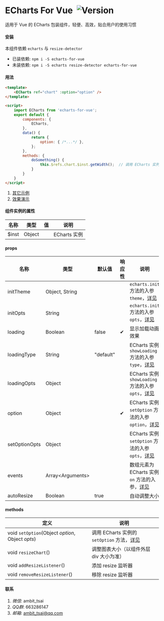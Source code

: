 
# ECharts For Vue&nbsp;&nbsp;![Version](https://img.shields.io/npm/v/echarts-for-vue.svg)

适用于 Vue 的 ECharts 包装组件，轻便、高效，贴合用户的使用习惯

#### 安装
本组件依赖 `echarts` 与 `resize-detector`
* 已装依赖: `npm i -S echarts-for-vue`
* 未装依赖: `npm i -S echarts resize-detector echarts-for-vue`


#### 用法
```html
<template>
    <ECharts ref="chart" :option="option" />
</template>

<script>
    import ECharts from 'echarts-for-vue';
    export default {
        components: {
            ECharts,
        },
        data() {
            return {
                option: { /*...*/ },
            };
        },
        methods: {
            doSomething() {
                this.$refs.chart.$inst.getWidth();  // 调用 ECharts 实列的方法
            }
        }
    }
</script>
```
1. <a href="docs/index.js" target="_blank">其它示例</a>
1. <a href="https://ambit-tsai.github.io/echarts-for-vue/" target="_blank">效果演示</a>


#### 组件实例的属性
|名称|类型|值|说明|
|-|-|-|-|
|$inst|Object||ECharts 实例|


#### props
|名称|类型|默认值|响应性|说明|
|-|-|-|-|-|
|initTheme|Object, String|||`echarts.init` 方法的入参 `theme`，<a href="https://echarts.apache.org/zh/api.html#echarts.init" target="_blank">详见</a>|
|initOpts|String|||`echarts.init` 方法的入参 `opts`，<a href="https://echarts.apache.org/zh/api.html#echarts.init" target="_blank">详见</a>|
|loading|Boolean|false|✔|显示加载动画效果|
|loadingType|String|"default"||ECharts 实例 `showLoading` 方法的入参 `type`，<a href="https://echarts.apache.org/zh/api.html#echartsInstance.showLoading" target="_blank">详见</a>|
|loadingOpts|Object|||ECharts 实例 `showLoading` 方法的入参 `opts`，<a href="https://echarts.apache.org/zh/api.html#echartsInstance.showLoading" target="_blank">详见</a>|
|option|Object||✔|ECharts 实例 `setOption` 方法的入参 `option`，<a href="https://echarts.apache.org/zh/api.html#echartsInstance.setOption" target="_blank">详见</a>|
|setOptionOpts|Object|||ECharts 实例 `setOption` 方法的入参 `opts`，<a href="https://echarts.apache.org/zh/api.html#echartsInstance.setOption" target="_blank">详见</a>|
|events|Array&lt;Arguments&gt;|||数组元素为ECharts 实例 `on` 方法的入参，<a href="https://echarts.apache.org/zh/api.html#echartsInstance.on" target="_blank">详见</a>|
|autoResize|Boolean|true||自动调整大小|


#### methods
|定义|说明|
|-|-|
|void `setOption`(Object *option*, Object *opts*)|调用 ECharts 实例的 `setOption` 方法，<a href="https://echarts.apache.org/zh/api.html#echartsInstance.setOption" target="_blank">详见</a>|
|void `resizeChart`()|调整图表大小（以组件外层 div 大小为准）|
|void `addResizeListener`()|添加 resize 监听器|
|void `removeResizeListener`()|移除 resize 监听器|


#### 联系
1. *微信*: ambit_tsai
1. *QQ群*: 663286147
1. *邮箱*: ambit_tsai@qq.com

